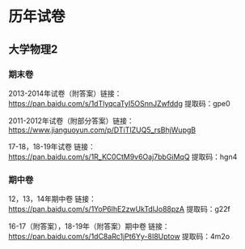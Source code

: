 # 历年试卷

## 大学物理2

### 期末卷

2013-2014年试卷（附答案）链接：https://pan.baidu.com/s/1dTlyqcaTyI5OSnnJZwfddg 提取码：gpe0

2011-2012年试卷（附部分答案）链接：https://www.jianguoyun.com/p/DTiTIZUQ5_rsBhjWupgB 

17-18，18-19年试卷 链接：https://pan.baidu.com/s/1R_KC0CtM9v6Oaj7bbGiMqQ 提取码：hgn4 


### 期中卷

12，13，14年期中卷 链接：https://pan.baidu.com/s/1YoP6lhE2zwUkTdlJo88pzA 提取码：g22f 

16-17（附答案），18-19年（附答案）期中卷 链接：https://pan.baidu.com/s/1dC8aRc1jPt6Yy-8I8Uptow 提取码：4m2o 

